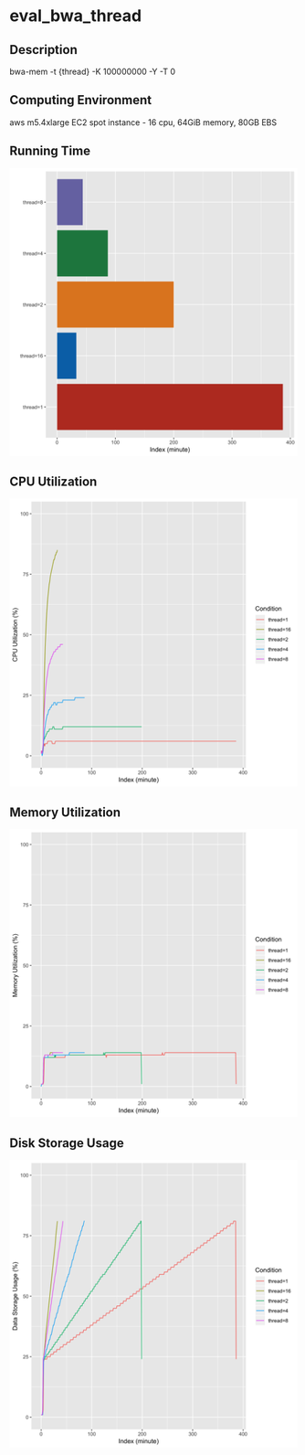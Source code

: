 # eval_bwa_thread

## Description
bwa-mem -t {thread} -K 100000000 -Y -T 0

## Computing Environment
aws m5.4xlarge EC2 spot instance - 16 cpu, 64GiB memory, 80GB EBS

## Running Time
![Running Time](output/running_time.png)

## CPU Utilization
![CPU Utilization](output/cpu_utilization.png)

## Memory Utilization
![Memory Utilization](output/memory_utilization.png)

## Disk Storage Usage
![Disk Storage Usage](output/disk_storage_usage.png)
